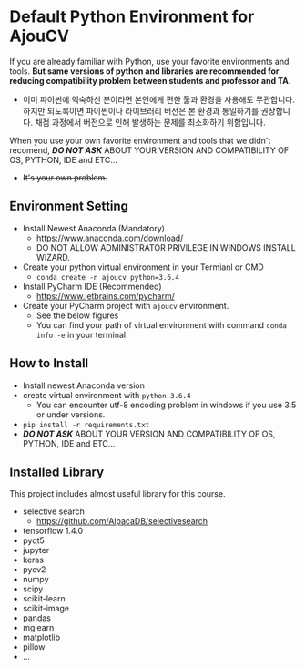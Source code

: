 # Default Python Environment for AjouCV

If you are already familiar with Python, use your favorite environments and tools. **But same versions of python and libraries are recommended for reducing compatibility problem between students and professor and TA.**
- 이미 파이썬에 익숙하신 분이라면 본인에게 편한 툴과 환경을 사용해도 무관합니다. 하지만 되도록이면 파이썬이나 라이브러리 버전은 본 환경과 통일하기를 권장합니다. 채점 과정에서 버전으로 인해 발생하는 문제를 최소화하기 위함입니다.

When you use your own favorite environment and tools that we didn't recomend, ***DO NOT ASK*** ABOUT YOUR VERSION AND COMPATIBILITY OF OS, PYTHON, IDE and ETC...
- ~~It's your own problem.~~


## Environment Setting
- Install Newest Anaconda (Mandatory)
  - https://www.anaconda.com/download/
  - DO NOT ALLOW ADMINISTRATOR PRIVILEGE IN WINDOWS INSTALL WIZARD.
- Create your python virtual environment in your Termianl or CMD
  - <code>conda create -n ajoucv python=3.6.4</code>
- Install PyCharm IDE (Recommended)
  - https://www.jetbrains.com/pycharm/
- Create your PyCharm project with <code>ajoucv</code> environment.
  - See the below figures
  - You can find your path of virtual environment with command <code>conda info -e</code> in your terminal.
  
  
  

## How to Install
- Install newest Anaconda version
- create virtual environment with ```python 3.6.4```
  - You can encounter utf-8 encoding problem in windows if you use 3.5 or under versions.
- ```pip install -r requirements.txt```
- ***DO NOT ASK*** ABOUT YOUR VERSION AND COMPATIBILITY OF OS, PYTHON, IDE and ETC...


## Installed Library
This project includes almost useful library for this course. 
 - selective search
   - https://github.com/AlpacaDB/selectivesearch
 - tensorflow 1.4.0
 - pyqt5
 - jupyter
 - keras
 - pycv2
 - numpy
 - scipy
 - scikit-learn
 - scikit-image
 - pandas
 - mglearn
 - matplotlib
 - pillow
 - ... 
 